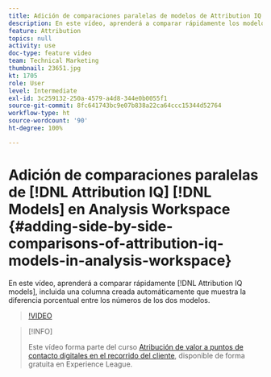 ```yaml
---
title: Adición de comparaciones paralelas de modelos de Attribution IQ en Analysis Workspace
description: En este vídeo, aprenderá a comparar rápidamente los modelos de Attribution IQ, incluida una columna creada automáticamente que muestra la diferencia porcentual entre los números de los dos modelos.
feature: Attribution
topics: null
activity: use
doc-type: feature video
team: Technical Marketing
thumbnail: 23651.jpg
kt: 1705
role: User
level: Intermediate
exl-id: 3c259132-250a-4579-a4d8-344e0b0055f1
source-git-commit: 8fc641743bc9e07b838a22ca64ccc15344d52764
workflow-type: ht
source-wordcount: '90'
ht-degree: 100%

---
```


# Adición de comparaciones paralelas de [!DNL Attribution IQ] [!DNL Models] en Analysis Workspace {#adding-side-by-side-comparisons-of-attribution-iq-models-in-analysis-workspace}

En este vídeo, aprenderá a comparar rápidamente [!DNL Attribution IQ models], incluida una columna creada automáticamente que muestra la diferencia porcentual entre los números de los dos modelos.

>[!VIDEO](https://video.tv.adobe.com/v/23651/?quality=12&learn=on)

>[!INFO]
>
> Este vídeo forma parte del curso [Atribución de valor a puntos de contacto digitales en el recorrido del cliente](https://experienceleague.adobe.com/?recommended=Analytics-U-1-2020.2&amp;lang=es), disponible de forma gratuita en Experience League.
